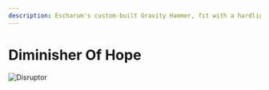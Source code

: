 ```yaml
---
description: Escharum's custom-built Gravity Hammer, fit with a hardlight axe blade for increased mobility.
---
```


# Diminisher Of Hope

![Disruptor](../../../.gitbook/assets/images/objects/gameplay/weapons/diminisher-of-hope.png)
